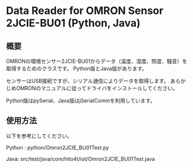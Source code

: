 # Data Reader for OMRON Sensor 2JCIE-BU01 (Python, Java)

## 概要

OMRONの環境センサー2JCIE-BU01からデータ（温度、湿度、照度、騒音）を取得するためのクラスです。
Python版とJava版があります。

センサーはUSB接続ですが、シリアル通信によりデータを取得します。
あらかじめOMRONのマニュアルに従ってドライバをインストールしてください。

Python版はpySerial、Java版はjSerialCommを利用しています。


## 使用方法


以下を参考にしてください。

Python : python/Omron2JCIE_BU01Test.py

Java: src/test/java/com/hito4t/iot/Omron2JCIE_BU01Test.java

